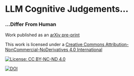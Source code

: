 # LLM Cognitive Judgements...
### ...Differ From Human

Work published as an [arXiv pre-print](https://arxiv.org/abs/2307.11787)

This work is licensed under a [Creative Commons Attribution-NonCommercial-NoDerivatives 4.0 International](https://creativecommons.org/licenses/by-nc-nd/4.0/)

[![License: CC BY-NC-ND 4.0](https://licensebuttons.net/l/by-nc-nd/4.0/80x15.png)](https://creativecommons.org/licenses/by-nc-nd/4.0/)


[![DOI](https://zenodo.org/badge/DOI/10.48550/arXiv.2307.11787.svg)]( https://doi.org/10.48550/arXiv.2307.11787)
